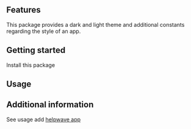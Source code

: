 <!--
This README describes the package. If you publish this package to pub.dev,
this README's contents appear on the landing page for your package.

For information about how to write a good package README, see the guide for
[writing package pages](https://dart.dev/guides/libraries/writing-package-pages).

For general information about developing packages, see the Dart guide for
[creating packages](https://dart.dev/guides/libraries/create-library-packages)
and the Flutter guide for
[developing packages and plugins](https://flutter.dev/developing-packages).
-->

<!-- TODO Description -->

## Features

This package provides a dark and light theme and additional constants regarding the style of an app.

## Getting started

Install this package

## Usage

<!-- TODO Usage -->

## Additional information

See usage add [helpwave app](https://github.com/helpwave/mobile-app)
<!-- TODO Additional information -->
